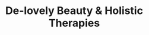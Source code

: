 ---
title: "De-lovely Beauty & Holistic Therapies"
url: /grimsby/de-lovely-beauty-und-holistic-therapies/
shop: Kosmetik
---